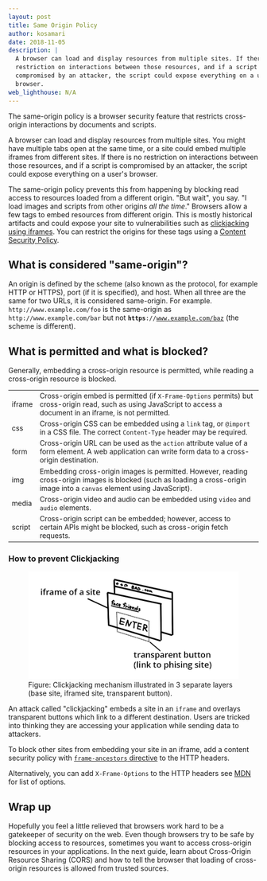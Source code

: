 ```yaml
---
layout: post
title: Same Origin Policy
author: kosamari
date: 2018-11-05
description: |
  A browser can load and display resources from multiple sites. If there is no
  restriction on interactions between those resources, and if a script is
  compromised by an attacker, the script could expose everything on a user's
  browser.
web_lighthouse: N/A
---
```


The same-origin policy is a browser security feature that restricts cross-origin
interactions by documents and scripts.

A browser can load and display resources from multiple sites. You might have
multiple tabs open at the same time, or a site could embed multiple iframes from
different sites. If there is no restriction on interactions between those
resources, and if a script is compromised by an attacker, the script could
expose everything on a user's browser.

The same-origin policy prevents this from happening by blocking read access to
resources loaded from a different origin. "But wait", you say. "I load images
and scripts from other origins _all the time_." Browsers allow a few tags to
embed resources from different origin. This is mostly historical artifacts and
could expose your site to vulnerabilities such as [clickjacking using
iframes](#how-to-prevent-clickjacking). You can restrict the origins for these
tags using a [Content Security
Policy](https://developers.google.com/web/fundamentals/security/csp/).

## What is considered "same-origin"?

An origin is defined by the scheme (also known as the  protocol, for example
HTTP or HTTPS), port (if it is specified), and host. When all three are the same
for two URLs, it is considered same-origin. For example.
`http://www.example.com/foo` is the same-origin as `http://www.example.com/bar`
but not <code><strong>https</strong>://www.example.com/baz</code> (the scheme is
different).

## What is permitted and what is blocked?

Generally, embedding a cross-origin resource is permitted, while reading a
cross-origin resource is blocked.

<div class="w-table-wrapper">
  <table>
    <tbody>
    <tr>
      <td>iframe </td>
      <td>
        Cross-origin embed is permitted (if <code>X-Frame-Options</code> permits) but cross-origin read, such as using JavaScript to access a document in an iframe, is not permitted.
      </td>
    </tr>
    <tr>
      <td>css</td>
      <td>
        Cross-origin CSS can be embedded using a <code>link</code> tag, or <code>@import</code> in a CSS file. The correct <code>Content-Type</code> header may be required.
      </td>
    </tr>
    <tr>
      <td>form</td>
      <td>
        Cross-origin URL can be used as the <code>action</code> attribute value of a form element. A web application can write form data to a cross-origin destination.
      </td>
    </tr>
    <tr>
      <td>img</td>
      <td>
        Embedding cross-origin images is permitted. However, reading cross-origin images is blocked (such as loading a cross-origin image into a <code>canvas</code> element using JavaScript).
      </td>
    </tr>
    <tr>
      <td>media</td>
      <td>
        Cross-origin video and audio can be embedded using <code>video</code> and <code>audio</code> elements.
      </td>
    </tr>
    <tr>
      <td>script</td>
      <td>
        Cross-origin script can be embedded; however, access to certain APIs might be blocked, such as cross-origin fetch requests.
      </td>
    </tr>
    </tbody>
  </table>
</div>

### How to prevent Clickjacking

<figure class="w-figure w-figure--inline-right">
  <img src="./clickjacking.png" alt="clickjacking">
  <figcaption class="w-figcaption">
    Figure: Clickjacking mechanism illustrated in 3 separate layers (base site,
    iframed site, transparent button).
  </figcaption>
</figure>

An attack called "clickjacking" embeds a site in an `iframe` and overlays
transparent buttons which link to a different destination. Users are tricked
into thinking they are accessing your application while sending data to
attackers.

To block other sites from embedding your site in an iframe, add a content
security policy with [`frame-ancestors`
directive](https://developer.mozilla.org/en-US/docs/Web/HTTP/Headers/Content-Security-Policy/frame-ancestors)
to the HTTP headers.

Alternatively, you can add `X-Frame-Options` to the HTTP headers see
[MDN](https://developer.mozilla.org/en-US/docs/Web/HTTP/Headers/X-Frame-Options)
for list of options.

## Wrap up

Hopefully you feel a little relieved that browsers work hard to be a gatekeeper
of security on the web. Even though browsers try to be safe by blocking access
to resources, sometimes you want to access cross-origin resources in your
applications. In the next guide, learn about Cross-Origin Resource Sharing
(CORS) and how to tell the browser that loading of cross-origin resources is
allowed from trusted sources.
